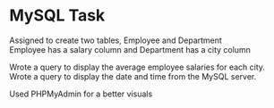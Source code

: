 <h1>MySQL Task</h1>

Assigned to create two tables, Employee and Department<br>
Employee has a salary column and Department has a city column<br>

Wrote a query to display the average employee salaries for each city.<br>
Wrote a query to display the date and time from the MySQL server.

Used PHPMyAdmin for a better visuals
